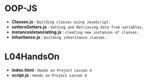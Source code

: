 # OOP-JS

* **Classes.js** : `Building classes using JavaScript.`
* **settersGetters.js** : `Setting and Retrieving data from variables.`
* **instancesIstanciating.js** : `creating new instances of classes.`
* **inharitance.js** :	`building inharitance classes.`

# L04HandsOn

* **index.html** : `Hands on Project Lesson 4`
* **script.js** : `Hands on Project Lesson 4`
